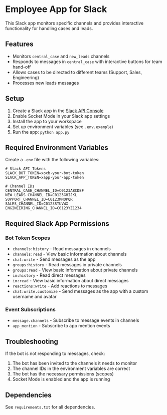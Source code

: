 # Employee App for Slack

This Slack app monitors specific channels and provides interactive functionality for handling cases and leads.

## Features

- Monitors `central_case` and `new_leads` channels
- Responds to messages in `central_case` with interactive buttons for team hand-off
- Allows cases to be directed to different teams (Support, Sales, Engineering)
- Processes new leads messages

## Setup

1. Create a Slack app in the [Slack API Console](https://api.slack.com/apps)
2. Enable Socket Mode in your Slack app settings
3. Install the app to your workspace
4. Set up environment variables (see `.env.example`)
5. Run the app: `python app.py`

## Required Environment Variables

Create a `.env` file with the following variables:

```
# Slack API Tokens
SLACK_BOT_TOKEN=xoxb-your-bot-token
SLACK_APP_TOKEN=xapp-your-app-token

# Channel IDs
CENTRAL_CASE_CHANNEL_ID=C0123ABCDEF
NEW_LEADS_CHANNEL_ID=C0123GHIJKL
SUPPORT_CHANNEL_ID=C0123MNOPQR
SALES_CHANNEL_ID=C0123STUVWX
ENGINEERING_CHANNEL_ID=C0123YZ1234
```

## Required Slack App Permissions

### Bot Token Scopes

- `channels:history` - Read messages in channels
- `channels:read` - View basic information about channels
- `chat:write` - Send messages as the app
- `groups:history` - Read messages in private channels
- `groups:read` - View basic information about private channels
- `im:history` - Read direct messages
- `im:read` - View basic information about direct messages
- `reactions:write` - Add reactions to messages
- `chat:write.customize` - Send messages as the app with a custom username and avatar

### Event Subscriptions

- `message.channels` - Subscribe to message events in channels
- `app_mention` - Subscribe to app mention events

## Troubleshooting

If the bot is not responding to messages, check:

1. The bot has been invited to the channels it needs to monitor
2. The channel IDs in the environment variables are correct
3. The bot has the necessary permissions (scopes)
4. Socket Mode is enabled and the app is running

## Dependencies

See `requirements.txt` for all dependencies. 